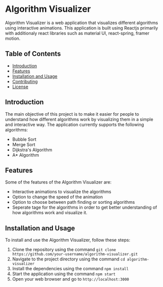 # Algorithm Visualizer

Algorithm Visualizer is a web application that visualizes different algorithms using interactive animations. This application is built using Reactjs primarily with additionaly react libraries such as material UI, react-spring, framer motion.

## Table of Contents

- [Introduction](#introduction)
- [Features](#features)
- [Installation and Usage](#installation-and-usage)
- [Contributing](#contributing)
- [License](#license)

## Introduction

The main objective of this project is to make it easier for people to understand how different algorithms work by visualizing them in a simple and interactive way. The application currently supports the following algorithms:

- Bubble Sort
- Merge Sort
- Dijkstra's Algorithm
- A* Algorithm


## Features

Some of the features of the Algorithm Visualizer are:

- Interactive animations to visualize the algorithms
- Option to change the speed of the animation
- Option to choose between path finding or sorting algorithms
- Seperate tage for the algorithms in order to get better understanding of how algorithms work and visualize it. 

## Installation and Usage

To install and use the Algorithm Visualizer, follow these steps:

1. Clone the repository using the command `git clone https://github.com/your-username/algorithm-visualizer.git`
2. Navigate to the project directory using the command `cd algorithm-visualizer`
3. Install the dependencies using the command `npm install`
4. Start the application using the command `npm start`
5. Open your web browser and go to `http://localhost:3000`

